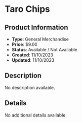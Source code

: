 # Taro Chips

## Product Information
- **Type**: General Merchandise
- **Price**: $9.00
- **Status**: Available / Not Available
- **Created**: 11/10/2023
- **Updated**: 11/10/2023

## Description
No description available.



## Details
No additional details available.
